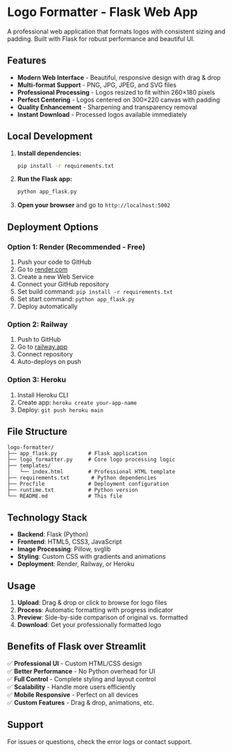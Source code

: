 # Logo Formatter - Flask Web App

A professional web application that formats logos with consistent sizing and padding. Built with Flask for robust performance and beautiful UI.

## Features

- **Modern Web Interface** - Beautiful, responsive design with drag & drop
- **Multi-format Support** - PNG, JPG, JPEG, and SVG files
- **Professional Processing** - Logos resized to fit within 260×180 pixels
- **Perfect Centering** - Logos centered on 300×220 canvas with padding
- **Quality Enhancement** - Sharpening and transparency removal
- **Instant Download** - Processed logos available immediately

## Local Development

1. **Install dependencies:**

   ```bash
   pip install -r requirements.txt
   ```

2. **Run the Flask app:**

   ```bash
   python app_flask.py
   ```

3. **Open your browser** and go to `http://localhost:5002`

## Deployment Options

### Option 1: Render (Recommended - Free)

1. Push your code to GitHub
2. Go to [render.com](https://render.com)
3. Create a new Web Service
4. Connect your GitHub repository
5. Set build command: `pip install -r requirements.txt`
6. Set start command: `python app_flask.py`
7. Deploy automatically

### Option 2: Railway

1. Push to GitHub
2. Go to [railway.app](https://railway.app)
3. Connect repository
4. Auto-deploys on push

### Option 3: Heroku

1. Install Heroku CLI
2. Create app: `heroku create your-app-name`
3. Deploy: `git push heroku main`

## File Structure

```
logo-formatter/
├── app_flask.py          # Flask application
├── logo_formatter.py     # Core logo processing logic
├── templates/
│   └── index.html        # Professional HTML template
├── requirements.txt       # Python dependencies
├── Procfile              # Deployment configuration
├── runtime.txt           # Python version
└── README.md             # This file
```

## Technology Stack

- **Backend**: Flask (Python)
- **Frontend**: HTML5, CSS3, JavaScript
- **Image Processing**: Pillow, svglib
- **Styling**: Custom CSS with gradients and animations
- **Deployment**: Render, Railway, or Heroku

## Usage

1. **Upload**: Drag & drop or click to browse for logo files
2. **Process**: Automatic formatting with progress indicator
3. **Preview**: Side-by-side comparison of original vs. formatted
4. **Download**: Get your professionally formatted logo

## Benefits of Flask over Streamlit

✅ **Professional UI** - Custom HTML/CSS design  
✅ **Better Performance** - No Python overhead for UI  
✅ **Full Control** - Complete styling and layout control  
✅ **Scalability** - Handle more users efficiently  
✅ **Mobile Responsive** - Perfect on all devices  
✅ **Custom Features** - Drag & drop, animations, etc.

## Support

For issues or questions, check the error logs or contact support.
